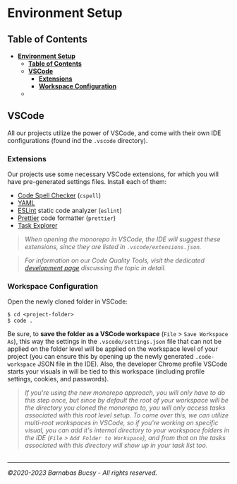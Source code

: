 # **Environment Setup**

## **Table of Contents**

- [**Environment Setup**](#environment-setup)
   - [**Table of Contents**](#table-of-contents)
   - [**VSCode**](#vscode)
      - [**Extensions**](#extensions)
      - [**Workspace Configuration**](#workspace-configuration)
   - [](#)

## **VSCode**

All our projects utilize the power of VSCode, and come with their own IDE configurations (found ind the `.vscode` directory).

### **Extensions**

Our projects use some necessary VSCode extensions, for which you will have pre-generated settings files. Install each of them:

- [Code Spell Checker](https://marketplace.visualstudio.com/items?itemName=streetsidesoftware.code-spell-checker "Visit") (`cspell`)
- [YAML](https://marketplace.visualstudio.com/items?redhat.vscode-yaml "Visit")
- [ESLint](https://marketplace.visualstudio.com/items?dbaeumer.vscode-eslint "Visit") static code analyzer (`eslint`)
- [Prettier](https://marketplace.visualstudio.com/items?itemName=esbenp.prettier-vscode "Visit") code formatter (`prettier`)
- [Task Explorer](https://marketplace.visualstudio.com/items?itemName=spmeesseman.vscode-taskexplorer "Visit")

> _When opening the monorepo in VSCode, the IDE will suggest these extensions, since they are listed in `.vscode/extensions.json`._

> _For information on our Code Quality Tools, visit the dedicated [development page](./code-quality-tools.md "Visit") discussing the topic in detail._

### **Workspace Configuration**

Open the newly cloned folder in VSCode:

```shell
$ cd <project-folder>
$ code .
```

Be sure, to **save the folder as a VSCode workspace** (`File` > `Save Workspace As`), this way the settings in the `.vscode/settings.json` file that can not be applied on the folder level will be applied on the workspace level of your project (you can ensure this by opening up the newly generated `.code-workspace` JSON file in the IDE). Also, the developer Chrome profile VSCode starts your visuals in will be tied to this workspace (including profile settings, cookies, and passwords).

> _If you're using the new monorepo approach, you will only have to do this step once, but since by default the root of your workspace will be the directory you cloned the monorepo to, you will only access tasks associated with this root level setup. To come over this, we can utilize multi-root workspaces in VSCode, so if you're working on specific visual, you can add it's internal directory to your workspace folders in the IDE (`File` > `Add Folder to Workspace`), and from that on the tasks associated with this directory will show up in your task list too._

##

---

_©2020-2023 Barnabas Bucsy - All rights reserved._
